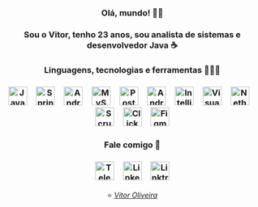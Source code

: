 ### <div align="center"> Olá, mundo! 👋🏼</div>
### <div align="center">Sou o Vitor, tenho 23 anos, sou analista de sistemas e desenvolvedor Java ☕</div>


### <div align="center">Linguagens, tecnologias e ferramentas 👨🏽‍💻</div>
<div align="center">
  <h3>
    <a href="https://www.oracle.com/br/java/technologies/javase-jdk8-doc-downloads.html"><img height="37" src="https://i.ibb.co/X83NvWf/java.png" alt="Java" /></a>
    <img width="10" rc="https://i.ibb.co/y8LQ5Pw/transparent.png" />
    <a href="https://spring.io/"><img height="37" src="https://i.ibb.co/kB71vy1/spring.png" alt="Spring"></a>
    <img width="10" rc="https://i.ibb.co/y8LQ5Pw/transparent.png" />
    <a href="https://developer.android.com/guide?hl=pt-br"><img height="37" src="https://i.ibb.co/HTXxgZB/android.png" alt="Android" /></a>
    <img width="10" src="https://i.ibb.co/y8LQ5Pw/transparent.png" />
    <a href="https://www.mysql.com/"><img height="37" src="https://i.ibb.co/Prv6nZn/mysql.png" alt="MySQL Logo"/></a>
    <img width="10" src="https://i.ibb.co/y8LQ5Pw/transparent.png" />
    <a href="https://www.postman.com/"><img height="37" src="https://i.ibb.co/D4jDRTG/postman.png" alt="Postman"></a>
    <img width="10" src="https://i.ibb.co/y8LQ5Pw/transparent.png" />
    <a href="https://developer.android.com/studio"><img height="37" src="https://i.ibb.co/fQHqmT8/androidstudio.png" alt="Android Studio Logo"/></a>
    <img width="10" src="https://i.ibb.co/y8LQ5Pw/transparent.png" />
    <a href="https://www.jetbrains.com/pt-br/idea/"><img height="37" src="https://i.ibb.co/L8TMRZ3/intellij.png" alt="IntelliJ Logo"/></a>
    <img width="10" src="https://i.ibb.co/y8LQ5Pw/transparent.png" />
    <a href="https://code.visualstudio.com/"><img height="37" src="https://i.ibb.co/XjhHkcL/vscode.png" alt="Visual Studio Code Logo"/></a>
    <img width="10" src="https://i.ibb.co/y8LQ5Pw/transparent.png" />
    <a href="https://netbeans.apache.org/download/index.html"><img height="37" src="https://i.ibb.co/McCHLJX/netbeans.png" alt="Netbeans Logo"/></a>
    <img width="10" src="https://i.ibb.co/y8LQ5Pw/transparent.png" />
    <a href="https://www.scrum.org/"><img height="37" src="https://i.ibb.co/P5PcrdJ/scrum.png" alt="Scrum Logo"/></a>
    <img width="10" src="https://i.ibb.co/y8LQ5Pw/transparent.png" />
    <a href="https://www.clickup.com/"><img height="37" src="https://i.ibb.co/zJjyTXz/clickup.png" alt="ClickUp Logo"/></a>
    <img width="10" src="https://i.ibb.co/y8LQ5Pw/transparent.png" />
    <a href="https://www.figma.com/"><img height="37" src="https://i.ibb.co/pfC0dkP/figma.png" alt="Figma Logo"></a>
  </h3>
</div>


### <div align="center">Fale comigo 📱</div>

<div align="center">
  <h3>
    <a href="https://t.me/viit0r"><img height="37" src="https://i.ibb.co/3C0CM1J/telegram.png" alt="Telegram" ></a>
    <img width="10" src="https://i.ibb.co/y8LQ5Pw/transparent.png" />
    <a href="https://www.linkedin.com/in/viit0r/"><img height="37" src="https://i.ibb.co/rF6vZBd/linkedin.png" alt="Linkedin" ></a>
    <img width="10" src="https://i.ibb.co/y8LQ5Pw/transparent.png" />
    <a href="https://linktr.ee/viit0r"><img height="37" src="https://i.ibb.co/8DjkMnH/linktree.png" alt="Linktree" ></a>
  </h3>
</div>
<div align="center">⭐ <a href="https://linktr.ee/viit0r"><em>Vitor Oliveira</em></a></div>
